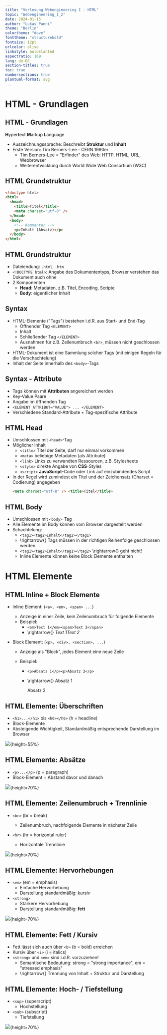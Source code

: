 ```yaml
---
title: "Vorlesung Webengineering I - HTML"
topic: "Webengineering_1_2"
date: 2024-01-15
author: "Lukas Panni"
theme: "Berlin"
colortheme: "dove"
fonttheme: "structurebold"
fontsize: 12pt
urlcolor: olive
linkstyle: boldslanted
aspectratio: 169
lang: de-DE
section-titles: true
toc: true
numbersections: true
plantuml-format: svg
...
```


# HTML - Grundlagen

## HTML - Grundlagen

**H**yper**t**ext **M**arkup **L**anguage

- Auszeichnungssprache: Beschreibt **Struktur** und **Inhalt**
- Erste Version: Tim Berners-Lee - CERN 1990er
  - Tim Berners-Lee = "Erfinder" des Web: HTTP, HTML, URL, Webbrowser
  - Weiterentwicklung durch World Wide Web Consortium (W3C)

## HTML Grundstruktur

```html
<!doctype html>
<html>
  <head>
    <title>Titel</title>
    <meta charset="utf-8" />
  </head>
  <body>
    <!-- Kommentar -->
    <p>Inhalt (Absatz)</p>
  </body>
</html>
```

## HTML Grundstruktur

- Dateiendung: `.html`, `.htm`
- `<!DOCTYPE html>`: Angabe des Dokumententyps, Browser verstehen das Dokument auch ohne
- 2 Komponenten
  - **Head**: Metadaten, z.B. Titel, Encoding, Scripte
  - **Body**: eigentlicher Inhalt

## Syntax

- HTML-Elemente ("Tags") bestehen i.d.R. aus Start- und End-Tag
  - Öffnender Tag `<ELEMENT>`
  - Inhalt
  - Schließender Tag `</ELEMENT>`
  - Ausnahmen für z.B. Zeilenumbruch `<br>`, müssen nicht geschlossen werden
- HTML-Dokument ist eine Sammlung solcher Tags (mit einigen Regeln für die Verschachtelung)
- Inhalt der Seite innerhalb des `<body>`-Tags

## Syntax - Attribute

- Tags können mit **Attributen** angereichert werden
- Key-Value Paare
- Angabe im öffnenden Tag
- `<ELEMENT ATTRIBUT="VALUE"> ... </ELEMENT>`
- Verschiedene Standard-Attribute + Tag-spezifische Attribute

## HTML Head

- Umschlossen mit `<head>`-Tag
- Möglicher Inhalt
  - `<title>` Titel der Seite, darf nur einmal vorkommen
  - `<meta>` beliebige Metadaten (als Attribute)
  - `<link>` Links zu verwandten Ressourcen, z.B. Stylesheets
  - `<style>` direkte Angabe von **CSS**-Styles
  - `<script>` **JavaScript**-Code oder Link auf einzubindendes Script
- In der Regel wird zumindest ein Titel und der Zeichensatz (Charset = Codierung) angegeben
  ```html
  <meta charset="utf-8" /> <title>Titel</title>
  ```

## HTML Body

- Umschlossen mit `<body>`-Tag
- Alle Elemente im Body können vom Browser dargestellt werden
- Schachtelung:
  - `<tag1><tag2>Inhalt</tag2></tag1>`
  - \rightarrow{} Tags müssen in der richtigen Reihenfolge geschlossen werden
  - `<tag1><tag2>Inhalt</tag1></tag2>` \rightarrow{} geht nicht!
  - Inline Elemente können keine Block Elemente enthalten

# HTML Elemente

## HTML Inline + Block Elemente

- Inline Element: (`<a>, <em>, <span> ...`)
  - Anzeige in einer Zeile, kein Zeilenumbruch für folgende Elemente
  - Beispiel:
    - `<em>Text 1</em><span>Text 2</span>`
    - \rightarrow{} _Text 1Text 2_
- Block Element: (`<p>, <div>, <section>, ...`)

  - Anzeige als "Block", jedes Element eine neue Zeile
  - Beispiel:

    - `<p>Absatz 1</p><p>Absatz 2</p>`
    - \rightarrow{} Absatz 1

      Absatz 2


## HTML Elemente: Überschriften

- `<h1>...</h1>` bis `<h6></h6>` (h = headline)
- Block-Elemente
- Absteigende Wichtigkeit, Standardmäßig entsprechende Darstellung im Browser

![](./media/HTML_headings_default.png){height=55%}


## HTML Elemente: Absätze

- `<p>...</p>` (p = paragraph)
- Block-Element + Abstand davor und danach

![](./media/HTML_paragraph_default.png){height=70%}


## HTML Elemente: Zeilenumbruch + Trennlinie

- `<br>` (br = break)
  - Zeilenumbruch, nachfolgende Elemente in nächster Zeile

- `<hr>` (hr = horizontal ruler)
  - Horizontale Trennlinie

![](./media/HTML_break_hr.png){height=70%}

## HTML Elemente: Hervorhebungen

- `<em>` (em = emphasis)
  - Einfache Hervorhebung
  - Darstellung standardmäßig: _kursiv_
- `<strong>`
  - Stärkere Hervorhebung
  - Darstellung standardmäßig: **fett**

![](./media/HTML_emphasis.png){height=70%}


## HTML Elemente: Fett / Kursiv

- Fett lässt sich auch über `<b>` (b = bold) erreichen
- Kursiv über `<i>` (i = italics)
- `<strong>` und `<em>` sind i.d.R. vorzuziehen!
  - Semantische Bedeutung: strong = "strong importance", em = "stressed emphasis"
  - \rightarrow{} Trennung von Inhalt + Struktur und Darstellung


## HTML Elemente: Hoch- / Tiefstellung

- `<sup>` (superscript)
  - Hochstellung 
- `<sub>` (subscript)
  - Tiefstellung


![](./media/HTML_sup_sub.png){height=70%}



